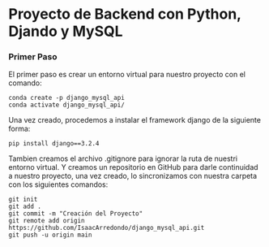 # Proyecto de Backend con Python, Djando y MySQL

### Primer Paso

El primer paso es crear un entorno virtual para nuestro proyecto con el comando:

```
conda create -p django_mysql_api
conda activate django_mysql_api/
```

Una vez creado, procedemos a instalar el framework django de la siguiente forma:

```
pip install django==3.2.4
```

Tambien creamos el archivo .gitignore para ignorar la ruta de nuestri entorno virtual. Y creamos un repositorio en GitHub para darle continuidad a nuestro proyecto, una vez creado, lo sincronizamos con nuestra carpeta con los siguientes comandos:

```
git init
git add .
git commit -m "Creación del Proyecto"
git remote add origin https://github.com/IsaacArredondo/django_mysql_api.git
git push -u origin main
```
